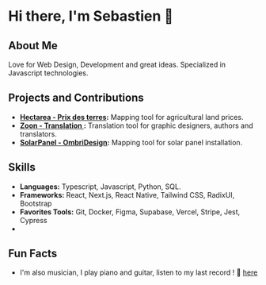 # Hi there, I'm Sebastien 👋

## About Me
Love for Web Design, Development and great ideas. Specialized in Javascript technologies. 

## Projects and Contributions
- **[Hectarea - Prix des terres](https://www.prix-des-terres.fr/):** Mapping tool for agricultural land prices.
- **[Zoon - Translation ](https://www.zoon.fr/):** Translation tool for graphic designers, authors and translators.
- **[SolarPanel - OmbriDesign](https://www.solakvan.com/):** Mapping tool for solar panel installation.

## Skills
- **Languages:** Typescript, Javascript, Python, SQL.
- **Frameworks:** React, Next.js, React Native, Tailwind CSS, RadixUI, Bootstrap
- **Favorites Tools:** Git, Docker, Figma, Supabase, Vercel, Stripe, Jest, Cypress
- 
## Fun Facts
- I'm also musician, I play piano and guitar, listen to my last record ! 🎵 [here](https://open.spotify.com/intl-fr/artist/2dYUJzGTM4lhumakfw9HWT?si=2SYY-lRaTYCAspZriKEmgA)

